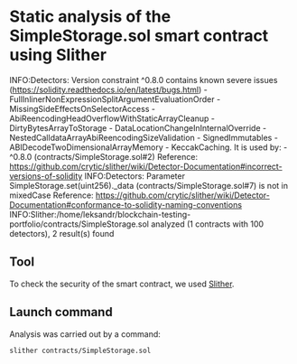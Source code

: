 # Static analysis of the SimpleStorage.sol smart contract using Slither
INFO:Detectors:
Version constraint ^0.8.0 contains known severe issues (https://solidity.readthedocs.io/en/latest/bugs.html)
        - FullInlinerNonExpressionSplitArgumentEvaluationOrder
        - MissingSideEffectsOnSelectorAccess
        - AbiReencodingHeadOverflowWithStaticArrayCleanup
        - DirtyBytesArrayToStorage
        - DataLocationChangeInInternalOverride
        - NestedCalldataArrayAbiReencodingSizeValidation
        - SignedImmutables
        - ABIDecodeTwoDimensionalArrayMemory
        - KeccakCaching.
It is used by:
        - ^0.8.0 (contracts/SimpleStorage.sol#2)
Reference: https://github.com/crytic/slither/wiki/Detector-Documentation#incorrect-versions-of-solidity
INFO:Detectors:
Parameter SimpleStorage.set(uint256)._data (contracts/SimpleStorage.sol#7) is not in mixedCase
Reference: https://github.com/crytic/slither/wiki/Detector-Documentation#conformance-to-solidity-naming-conventions
INFO:Slither:/home/leksandr/blockchain-testing-portfolio/contracts/SimpleStorage.sol analyzed (1 contracts with 100 detectors), 2 result(s) found

## Tool
To check the security of the smart contract, we used [Slither](https://github.com/crytic/slither).

## Launch command
Analysis was carried out by a command:
```sh
slither contracts/SimpleStorage.sol
